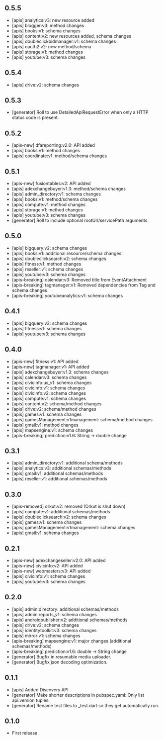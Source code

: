 ## 0.5.5

* [apis] analytics:v3: new resource added
* [apis] blogger:v3: method changes
* [apis] books:v1: schema changes
* [apis] content:v2: new resources added, schema changes
* [apis] doubleclickbidmanager:v1: schema changes
* [apis] oauth2:v2: new method/schema
* [apis] storage:v1: method changes
* [apis] youtube:v3: schema changes

## 0.5.4

* [apis] drive:v2: schema changes

## 0.5.3

* [generator] Roll to use DetailedApiRequestError when only a HTTP status code
  is present.

## 0.5.2

* [apis-new] dfareporting:v2.0: API added
* [apis] books:v1: method changes
* [apis] coordinate:v1: method/schema changes

## 0.5.1

* [apis-new] fusiontables:v2: API added
* [apis] adexchangebuyer:v1.3: method/schema changes
* [apis] admin_directory:v1: schema changes
* [apis] books:v1: method/schema changes
* [apis] compute:v1: method changes
* [apis] storage:v1: method changes
* [apis] youtube:v3: schema changes
* [generator] Roll to include optional rootUrl/servicePath arguments.

## 0.5.0

* [apis] bigquery:v2: schema changes
* [apis] books:v1: additional resource/schema changes
* [apis] doubleclicksearch:v2: schema changes
* [apis] fitness:v1: method changes
* [apis] reseller:v1: schema changes
* [apis] youtube:v3: schema changes
* [apis-breaking] calendar:v3: Removed title from EventAttachment
* [apis-breaking] tagmanager:v1: Removed dependencies from Tag and schema changes
* [apis-breaking] youtubeanalytics:v1: schema changes


## 0.4.1

* [apis] bigquery:v2: schema changes
* [apis] fitness:v1: schema changes
* [apis] youtube:v3: schema changes

## 0.4.0

* [apis-new] fitness:v1: API added
* [apis-new] tagmanager:v1: API added
* [apis] adexchangebuyer:v1.3: schema changes
* [apis] calendar:v3: schema changes
* [apis] civicinfo:us_v1: schema changes
* [apis] civicinfo:v1: schema changes
* [apis] civicinfo:v2: schema changes
* [apis] compute:v1: schema changes
* [apis] content:v2: schema/method changes
* [apis] drive:v2: schema/method changes
* [apis] games:v1: schema changes
* [apis] gamesManagement:v1management: schema/method changes
* [apis] gmail:v1: method changes
* [apis] mapsengine:v1: schema changes
* [apis-breaking] prediction:v1.6: String -> double change

## 0.3.1

* [apis] admin_directory:v1: additional schema/methods
* [apis] analytics:v3: additional schemas/methods
* [apis] gmail:v1: additional schemas/methods
* [apis] reseller:v1: additional schemas/methods

## 0.3.0

* [apis-removed] orkut:v2: removed (Orkut is shut down)
* [apis] compute:v1: additional schemas/methods
* [apis] doubleclicksearch:v2: schema changes
* [apis] games:v1: schema changes
* [apis] gamesManagement:v1management: schema changes
* [apis] gmail:v1: schema changes

## 0.2.1

* [apis-new] adexchangeseller:v2.0: API added
* [apis-new] civicinfo:v2: API added
* [apis-new] webmasters:v3: API added
* [apis] civicinfo:v1: schema changes
* [apis] youtube:v3: schema changes

## 0.2.0

* [apis] admin:directory: additional schemas/methods
* [apis] admin:reports_v1: schema changes
* [apis] androidpublisher:v2: additional schemas/methods
* [apis] drive:v2: schema changes
* [apis] identitytoolkit:v3: schema changes
* [apis] mirror:v1: schema changes
* [apis-breaking] mapsengine:v1: major changes (additional schemas/methods)
* [apis-breaking] prediction:v1.6: double -> String change
* [generator] Bugfix in resumable media uploader.
* [generator] Bugfix json decoding optimization.

## 0.1.1

* [apis] Added Discovery API
* [generator] Make shorter descriptions in pubspec.yaml: Only list api:version tuples.
* [generator] Rename test files to _test.dart so they get automatically run.

## 0.1.0

* First release
